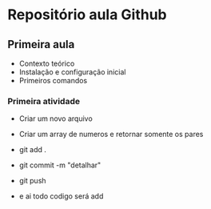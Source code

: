 # Repositório aula Github
## Primeira aula

- Contexto teórico
- Instalação e configuração inicial
- Primeiros comandos

### Primeira atividade

- Criar um novo arquivo
- Criar um array de numeros e retornar somente os pares


- git add .
- git commit -m "detalhar"
- git push
- e ai todo codigo será add